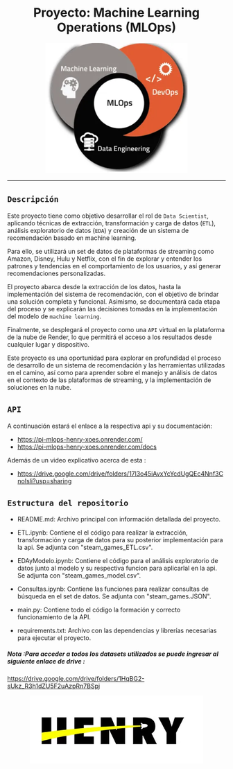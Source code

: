 


# <h1 align=center> **Proyecto: Machine Learning Operations (MLOps)** </h1>
                                            

<p align="center">
<img src="imgs/mlops.png"  height=300>
</p>

--- 
## `Descripción`

Este proyecto tiene como objetivo desarrollar el rol de `Data Scientist`, aplicando técnicas de extracción, transformación y carga de datos (`ETL`), análisis exploratorio de datos (`EDA`) y creación de un sistema de recomendación basado en machine learning.

Para ello, se utilizará un set de datos de plataformas de streaming como Amazon, Disney, Hulu y Netflix, con el fin de explorar y entender los patrones y tendencias en el comportamiento de los usuarios, y así generar recomendaciones personalizadas.

El proyecto abarca desde la extracción de los datos, hasta la implementación del sistema de recomendación, con el objetivo de brindar una solución completa y funcional. Asimismo, se documentará cada etapa del proceso y se explicarán las decisiones tomadas en la implementación del modelo de `machine learning`.

Finalmente, se desplegará el proyecto como una `API` virtual en la plataforma de la nube de Render, lo que permitirá el acceso a los resultados desde cualquier lugar y dispositivo.

Este proyecto es una oportunidad para explorar en profundidad el proceso de desarrollo de un sistema de recomendación y las herramientas utilizadas en el camino, así como para aprender sobre el manejo y análisis de datos en el contexto de las plataformas de streaming, y la implementación de soluciones en la nube.

## `API`

A continuación estará el enlace a la respectiva api y su documentación: 
+ https://pi-mlops-henry-xoes.onrender.com/
+ https://pi-mlops-henry-xoes.onrender.com/docs

Además de un video explicativo acerca de esta : 

+ https://drive.google.com/drive/folders/17l3o45iAvxYcYcdUgQEc4Nnf3CnoIsli?usp=sharing

## `Estructura del repositorio`

+ README.md: Archivo principal con información detallada del proyecto.

+ ETL.ipynb: Contiene el el código para realizar la extracción, transformación y carga de datos para su posterior implementación para la api. Se adjunta con    "steam_games_ETL.csv".

+ EDAyModelo.ipynb: Contiene el código para el análisis exploratorio de datos junto al modelo y su respectiva funcion para aplicarlal en la api. Se adjunta con "steam_games_model.csv".

+ Consultas.ipynb: Contiene las funciones para realizar consultas de búsqueda en el set de datos. Se adjunta con "steam_games.JSON".

+ main.py: Contiene todo el código la formación y correcto funcionamiento de la API.

+ requirements.txt: Archivo con las dependencias y librerías necesarias para ejecutar el proyecto.




##### Nota :Para acceder a todos los datasets utilizados se puede ingresar al siguiente enlace de drive : 

https://drive.google.com/drive/folders/1HqBG2-sUkz_R3h1dZU5F2uAzpRn7BSpj



<p align="center">
<img src="imgs/lgo.webp"  alt="MLOps">
</p>

